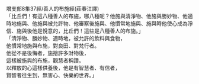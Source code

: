 增支部8集37經/善人的布施經(莊春江譯)  
「比丘們！有這八種善人的布施，哪八種呢？他施與清淨物、他施與勝妙物、他適時地施與、他施與被允許物、他審察後施與、他慣常地施與、施與時他使心成為淨信、施與後他是悅意的，比丘們！這些是八種善人的布施。」  
「清淨物、勝妙物、適時地，被允許的飲料與食物，  
他慣常地施與布施，對良田、對梵行者。  
他從不是後悔者，施捨許多財物後，  
這樣被施與的布施，觀慧者稱讚。  
以釋放的心這樣供養後，他是有智慧者、有信者，  
賢智者往生到，無害心、快樂的世界。」  
  
  
